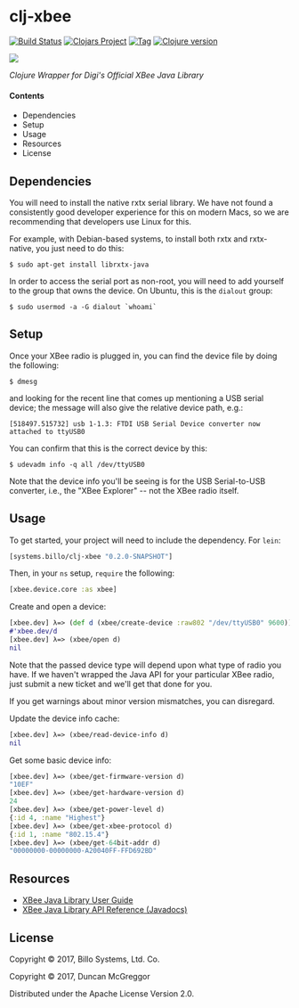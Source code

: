 # clj-xbee

[![Build Status][travis-badge]][travis]
[![Clojars Project][clojars-badge]][clojars]
[![Tag][tag-badge]][tag]
[![Clojure version][clojure-v]](project.clj)

[![][logo]][logo-large]

*Clojure Wrapper for Digi's Official XBee Java Library*

#### Contents

* Dependencies
* Setup
* Usage
* Resources
* License


## Dependencies

You will need to install the native rxtx serial library. We have not found a
consistently good developer experience for this on modern Macs, so we are
recommending that developers use Linux for this.

For example, with Debian-based systems, to install both rxtx and rxtx-native,
you just need to do this:

```
$ sudo apt-get install librxtx-java
```

In order to access the serial port as non-root, you will need to add yourself
to the group that owns the device. On Ubuntu, this is the `dialout` group:

```
$ sudo usermod -a -G dialout `whoami`
```


## Setup

Once your XBee radio is plugged in, you can find the device file by doing the
following:

```
$ dmesg
```

and looking for the recent line that comes up mentioning a USB serial device;
the message will also give the relative device path, e.g.:

```
[518497.515732] usb 1-1.3: FTDI USB Serial Device converter now attached to ttyUSB0
```

You can confirm that this is the correct device by this:

```
$ udevadm info -q all /dev/ttyUSB0
```

Note that the device info you'll be seeing is for the USB Serial-to-USB
converter, i.e., the "XBee Explorer" -- not the XBee radio itself.


## Usage

To get started, your project will need to include the dependency. For `lein`:

```clj
[systems.billo/clj-xbee "0.2.0-SNAPSHOT"]
```

Then, in your `ns` setup, `require` the following:

```clj
[xbee.device.core :as xbee]
```

Create and open a device:

```clj
[xbee.dev] λ=> (def d (xbee/create-device :raw802 "/dev/ttyUSB0" 9600))
#'xbee.dev/d
[xbee.dev] λ=> (xbee/open d)
nil
```

Note that the passed device type will depend upon what type of radio you have.
If we haven't wrapped the Java API for your particular XBee radio, just submit
a new ticket and we'll get that done for you.

If you get warnings about minor version mismatches, you can disregard.

Update the device info cache:

```clj
[xbee.dev] λ=> (xbee/read-device-info d)
nil
```

Get some basic device info:

```clj
[xbee.dev] λ=> (xbee/get-firmware-version d)
"10EF"
[xbee.dev] λ=> (xbee/get-hardware-version d)
24
[xbee.dev] λ=> (xbee/get-power-level d)
{:id 4, :name "Highest"}
[xbee.dev] λ=> (xbee/get-xbee-protocol d)
{:id 1, :name "802.15.4"}
[xbee.dev] λ=> (xbee/get-64bit-addr d)
"00000000-00000000-A20040FF-FFD692BD"
```


## Resources

* [XBee Java Library User Guide][javaguide]
* [XBee Java Library API Reference (Javadocs)][javadocs]

## License

Copyright © 2017, Billo Systems, Ltd. Co.

Copyright © 2017, Duncan McGreggor

Distributed under the Apache License Version 2.0.


<!-- Named page links below: /-->

[travis]: https://travis-ci.org/billosys/clj-xbee
[travis-badge]: https://travis-ci.org/billosys/clj-xbee.png?branch=master
[deps]: http://jarkeeper.com/billosys/clj-xbee
[deps-badge]: http://jarkeeper.com/billosys/clj-xbee/status.svg
[logo]: resources/images/Xbee-small.png
[logo-large]: resources/images/Xbee.png
[tag-badge]: https://img.shields.io/github/tag/billosys/clj-xbee.svg
[tag]: https://github.com/billosys/clj-xbee/tags
[clojure-v]: https://img.shields.io/badge/clojure-1.9.0-blue.svg
[jdk-v]: https://img.shields.io/badge/jdk-1.7+-blue.svg
[clojars]: https://clojars.org/systems.billo/clj-xbee
[clojars-badge]: https://img.shields.io/clojars/v/systems.billo/clj-xbee.svg
[javadocs]: http://ftp1.digi.com/support/documentation/xbjlib/javadoc/javadoc_1.2.1/
[javaguide]: https://www.digi.com/resources/documentation/digidocs/90001438/
